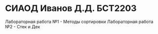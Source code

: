 # СИАОД Иванов Д.Д. БСТ2203
Лабораторная работа №1 - Методы сортировки
Лабораторная работа №2 - Стек и Дек
